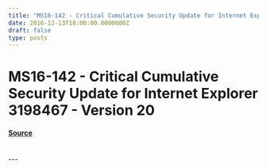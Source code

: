 ```yaml
---
title: "MS16-142 - Critical Cumulative Security Update for Internet Explorer 3198467 - Version 20"
date: 2016-12-13T18:00:00.0000000Z
draft: false
type: posts
---
```

# MS16-142 - Critical Cumulative Security Update for Internet Explorer 3198467 - Version 20









#### [Source](https://technet.microsoft.com/en-us/library/security/MS16-142)

<br/>
---
